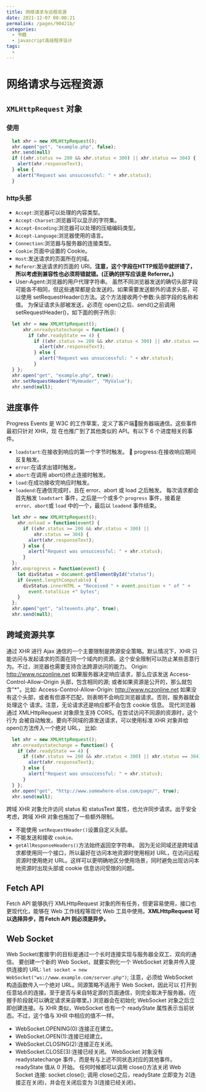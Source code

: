 ```yaml
---
title: 网络请求与远程资源
date: 2021-12-07 08:08:21
permalink: /pages/90421b/
categories:
  - 书籍
  - javascript高级程序设计
tags:
  - 
---
```

# 网络请求与远程资源

## `XMLHttpRequest` 对象

### 使用

```js
  let xhr = new XMLHttpRequest();
  xhr.open("get", "example.php", false);
  xhr.send(null)
  if ((xhr.status >= 200 && xhr.status < 300) || xhr.status == 304) {
    alert(xhr.responseText);
  } else {
    alert("Request was unsuccessful: " + xhr.status);
  }
```

### http头部

+ `Accept`:浏览器可以处理的内容类型。
+ `Accept-Charset`:浏览器可以显示的字符集。
+ `Accept-Encoding`:浏览器可以处理的压缩编码类型。
+ `Accept-Language`:浏览器使用的语言。
+ `Connection`:浏览器与服务器的连接类型。
+ `Cookie`:页面中设置的 Cookie。
+ `Host`:发送请求的页面所在的域。
+ `Referer`:发送请求的页面的 URI。**注意，这个字段在HTTP规范中就拼错了，所以考虑到兼容性也必须将错就错。(正确的拼写应该是 Referrer。)**
+ User-Agent:浏览器的用户代理字符串。
虽然不同浏览器发送的确切头部字段可能各不相同，但这些通常都是会发送的。如果需要发送额外的请求头部，可以使用 setRequestHeader()方法。这个方法接收两个参数:头部字段的名称和值。 为保证请求头部被发送，必须在 open()之后、send()之前调用 setRequestHeader()，如下面的例子所示:

```js
  let xhr = new XMLHttpRequest();
      xhr.onreadystatechange = function() {
        if (xhr.readyState == 4) {
          if ((xhr.status >= 200 && xhr.status < 300) || xhr.status == 304) {
            alert(xhr.responseText);
          } else {
            alert("Request was unsuccessful: " + xhr.status);
          }
  } };
  xhr.open("get", "example.php", true);
  xhr.setRequestHeader("MyHeader", "MyValue");
  xhr.send(null);
```

## 进度事件

Progress Events 是 W3C 的工作草案，定义了客户端服务器端通信。这些事件最初只针对 XHR，现 在也推广到了其他类似的 API。有以下 6 个进度相关的事件。

+ `loadstart`:在接收到响应的第一个字节时触发。  progress:在接收响应期间反复触发。
+ `error`:在请求出错时触发。
+ `abort`:在调用 abort()终止连接时触发。
+ `load`:在成功接收完响应时触发。
+ `loadend`:在通信完成时，且在 error、abort 或 load 之后触发。
每次请求都会首先触发 `loadstart` 事件，之后是一个或多个 `progress` 事件，接着是 `error`、`abort`或 `load` 中的一个，最后以 `loadend` 事件结束。

```js
  let xhr = new XMLHttpRequest();
    xhr.onload = function(event) {
      if ((xhr.status >= 200 && xhr.status < 300) ||
          xhr.status == 304) {
        alert(xhr.responseText);
      } else {
        alert("Request was unsuccessful: " + xhr.status);
      }
  };
  xhr.onprogress = function(event) {
    let divStatus = document.getElementById("status");
    if (event.lengthComputable) { 
      divStatus.innerHTML = "Received " + event.position + " of " +
        event.totalSize +" bytes"; 
    }
  };
  xhr.open("get", "altevents.php", true);
  xhr.send(null);
```

## 跨域资源共享

通过 XHR 进行 Ajax 通信的一个主要限制是跨源安全策略。默认情况下，XHR 只能访问与发起请求的页面在同一个域内的资源。这个安全限制可以防止某些恶意行为。不过，浏览器也需要支持合法跨源访问的能力。
Origin: <http://www.nczonline.net>
如果服务器决定响应请求，那么应该发送 Access-Control-Allow-Origin 头部，包含相同的源; 或者如果资源是公开的，那么就包含"*"。比如:
    Access-Control-Allow-Origin: <http://www.nczonline.net>
如果没有这个头部，或者有但源不匹配，则表明不会响应浏览器请求。否则，服务器就会处理这个 请求。注意，无论请求还是响应都不会包含 cookie 信息。
现代浏览器通过 XMLHttpRequest 对象原生支持 CORS。在尝试访问不同源的资源时，这个行为 会被自动触发。要向不同域的源发送请求，可以使用标准 XHR 对象并给 open()方法传入一个绝对 URL， 比如:

```js
  let xhr = new XMLHttpRequest();
  xhr.onreadystatechange = function() {
    if (xhr.readyState == 4) {
      if ((xhr.status >= 200 && xhr.status < 300) || xhr.status == 304) {
        alert(xhr.responseText);
      } else {
        alert("Request was unsuccessful: " + xhr.status);
      }
  } };
  xhr.open("get", "http://www.somewhere-else.com/page/", true);
  xhr.send(null);
```

跨域 XHR 对象允许访问 status 和 statusText 属性，也允许同步请求。出于安全考虑，跨域 XHR 对象也施加了一些额外限制。

+ 不能使用 `setRequestHeader()`设置自定义头部。
+ 不能发送和接收 `cookie。`
+ `getAllResponseHeaders()`方法始终返回空字符串。 因为无论同域还是跨域请求都使用同一个接口，所以最好在访问本地资源时使用相对 URL，在访问远程资源时使用绝对 URL。这样可以更明确地区分使用场景，同时避免出现访问本地资源时出现头部或 cookie 信息访问受限的问题。

## Fetch API

Fetch API 能够执行 XMLHttpRequest 对象的所有任务，但更容易使用，接口也更现代化，能够在 Web 工作线程等现代 Web 工具中使用。**XMLHttpRequest 可以选择异步，而 Fetch API 则必须是异步。**

## Web Socket

Web Socket(套接字)的目标是通过一个长时连接实现与服务器全双工、双向的通信。
要创建一个新的 Web Socket，就要实例化一个 WebSocket 对象并传入提供连接的 URL: `let socket = new WebSocket("ws://www.example.com/server.php")`;
注意，必须给 WebSocket 构造函数传入一个绝对 URL。同源策略不适用于 Web Socket，因此可以 打开到任意站点的连接。至于是否与来自特定源的页面通信，则完全取决于服务器。(在握手阶段就可以确定请求来自哪里。)
浏览器会在初始化 WebSocket 对象之后立即创建连接。与 XHR 类似，WebSocket 也有一个 readyState 属性表示当前状态。不过，这个值与 XHR 中相应的值不一样。

+ WebSocket.OPENING(0):连接正在建立。
+ WebSocket.OPEN(1):连接已经建立。
+ WebSocket.CLOSING(2):连接正在关闭。
+ WebSocket.CLOSE(3):连接已经关闭。
WebSocket 对象没有 readystatechange 事件，而是有与上述不同状态对应的其他事件。 readyState 值从 0 开始。
任何时候都可以调用 close()方法关闭 Web Socket 连接: socket.close();
调用 close()之后，readyState 立即变为 2(连接正在关闭)，并会在关闭后变为 3(连接已经关闭)。
